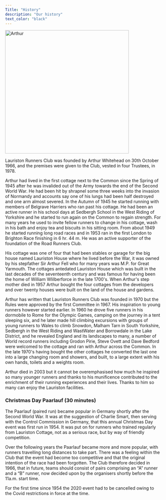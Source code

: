 ```yaml
---
Title: "History"
description: "Our history"
text_color: "black"
---
```


<img src ="https://www.lauristonrunners.club/img/arthur1.jpg" alt="Arthur" width="400">

Lauriston Runners Club was founded by Arthur Whitehead on 30th October 1966, and the premises were given to the Club, vested in four Trustees, in 1978.

Arthur had lived in the first cottage next to the Common since the Spring of 1945 after he was invalided out of the Army towards the end of the Second World War.  He had been hit by shrapnel some three weeks into the invasion of Normandy and accounts say one of his lungs had been half destroyed and one arm almost severed.  In the Autumn of 1945 he started running with members of Belgrave Harriers who ran past his cottage.  He had been an active runner in his school days at Sedbergh School in the West Riding of Yorkshire  and he started to run again on the Common to regain strength.  For many years he used to invite fellow runners to change in his cottage, wash in his bath and enjoy tea and biscuits in his sitting room.  From about 1949 he started running long road races and in 1953 ran in the first London to Brighton Race finishing in 6 hr. 44 m.  He was an active supporter of the foundation of the Road Runners Club.

His cottage was one of four that had been stables or garage for the big house named Lauriston House where he lived before the War, it was owned by his stepfather Sir Arthur Fell who for many years was M.P. for Great Yarmouth.  The cottages antedated Lauriston House which was built in the last decades of the seventeenth century and was famous for having been the home of William Wlilberforce in the late 1700's.  When Arthur's step mother died in 1957 Arthur bought the four cottages from the developers and over twenty houses were built on the land of the house and gardens.

Arthur has written that Lauriston Runners Club was founded in 1970 but the Rules were approved by the first Committee in 1967.
His inspiration to young runners however started earlier.  In 1960 he drove five runners in his dormobile to Rome for the Olympic Games, camping on the journey in a tent sleeping six, and he later made hill climbing excursions with groups of young runners to Wales to climb Snowdon, Malham Tarn in South Yorkshire,  Sedbergh in the West Riding and WastWater and Borrowdale in the Lake District, and he revealed England and its landscapes to many, a number of World record runners including Grodon Pirie, Steve Ovett and Dave Bedford were welcomed to the cottage and ran with Arthur across the Common.
In the late 1970's having bought the other cottages he converted the last one into a large changing room and showers, and  built, to a large extent with his own hands, toilets and a weights room.

Arthur died in 2003 but it cannot be overemphasised how much he inspired so many younger runners and thanks to his munificence contributed to the enrichment of their running experiences and their lives.  Thanks to him so many can enjoy the Lauriston facilities.

### Christmas Day Paarlauf (30 minutes)

The Paarlauf (paired run) became popular in Germany shortly after the Second World War.  It was at the suggestion of Charlie Smart, then serving with the Control Commission in Germany, that this annual Christmas Day event was first run in 1954.  It was put on for runners who trained regularly from Lauriston Cottage, not as a serious race, but by way of friendly competition.

Over the following years the Paarlauf became more and more popular, with runners travelling long distances to take part.  There was a feeling within the Club that the event had become too competitive and that the original intention of the race had been forgotten.  The Club therefore decided in 1966, that in future, teams should consist of pairs comprising an “A” runner and a “B” runner, now decided upon by the organisers shortly before the 11a.m. start time.

For the first time since 1954 the 2020 event had to be cancelled owing to the Covid restrictions in force at the time.
